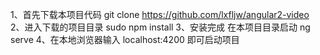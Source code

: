 1、首先下载本项目代码   git clone https://github.com/lxfljw/angular2-video
2、进入下载的项目目录  sudo npm install
3、安装完成  在本项目目录启动  ng serve 
4、在本地浏览器输入   localhost:4200  即可启动项目
